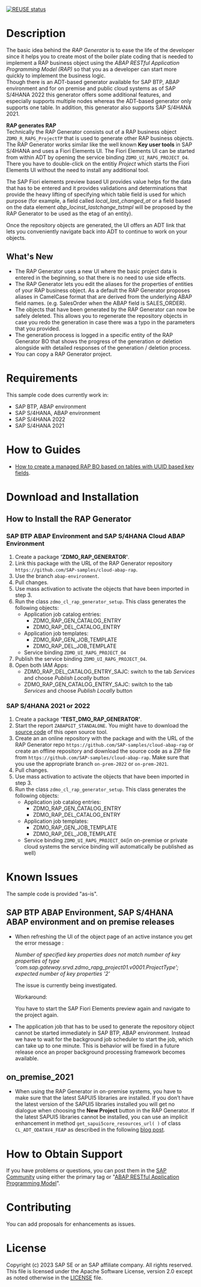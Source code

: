 [![REUSE status](https://api.reuse.software/badge/github.com/SAP-samples/cloud-abap-rap)](https://api.reuse.software/info/github.com/SAP-samples/cloud-abap-rap)

# Description

The basic idea behind the *RAP Generator* is to ease the life of the developer since it helps you to create most of the boiler plate coding that is needed to implement a RAP business object using the *ABAP RESTful Application Programming Model (RAP)* so that you as a developer can start more quickly to implement the business logic.  
Though there is an ADT-based generator available for SAP BTP, ABAP environment and for on premise and public cloud systems as of SAP S/4HANA 2022 this generator offers some additional features, and especially supports multiple nodes whereas the ADT-based generator only supports one table. In addition, this generator also supports SAP S/4HANA 2021.  

**RAP generates RAP**  
Technically the RAP Generator consists out of a RAP business object `ZDMO_R_RAPG_ProjectTP` that is used to generate other RAP business objects.  
The RAP Generator works similar like the well known **Key user tools** in SAP S/4HANA and uses a Fiori Elements UI. The Fiori Elements UI can be started from within ADT by opening the service binding `ZDMO_UI_RAPG_PROJECT_O4`. There you have to double-click on the entitiy *Project* which starts the Fiori Elements UI without the need to install any additional tool.     

The SAP Fiori elements preview based UI provides value helps for the data that has to be entered and it provides validations and determinations that provide the heavy lifting of specifying which table field is used for which purpose (for example, a field called *local_last_changed_at* or a field based on the data element *abp_locinst_lastchange_tstmpl* will be proposed by the RAP Generator to be used as the etag of an entity).

Once the repository objects are generated, the UI offers an ADT link that lets you conveniently navigate back into ADT to continue to work on your objects.

## What's New

- The RAP Generator uses a new UI where the basic project data is entered in the beginning, so that there is no need to use side effects.  
- The RAP Generator lets you edit the aliases for the properties of entities of your RAP business object. As a default the RAP Generator proposes aliases in CamelCase format that are derived from the underlying ABAP field names. (e.g. SalesOrder when the ABAP field is SALES_ORDER).  
- The objects that have been generated by the RAP Generator can now be safely deleted. This allows you to regenerate the repository objects in case you redo the generation in case there was a typo in the parameters that you provided.
- The generation process is logged in a specific entity of the RAP Generator BO that shows the progress of the generation or deletion alongside with detailed responses of the generation / deletion process.
- You can copy a RAP Generator project.

# Requirements

This sample code does currently work in:

- SAP BTP, ABAP environment
- SAP S/4HANA, ABAP environment
- SAP S/4HANA 2022
- SAP S/4HANA 2021

# How to Guides

- [How to create a managed RAP BO based on tables with UUID based key fields](how_to_managed_uuid.md).

# Download and Installation

## How to Install the RAP Generator

### SAP BTP ABAP Environment and SAP S/4HANA Cloud ABAP Environment

1. Create a package **'ZDMO_RAP_GENERATOR'**.
2. Link this package with the URL of the RAP Generator repository `https://github.com/SAP-samples/cloud-abap-rap`.
3. Use the branch `abap-environment`.
4. Pull changes.
5. Use mass activation to activate the objects that have been imported in step 3.
6. Run the class `zdmo_cl_rap_generator_setup`. This class generates the following objects:
   - Application job catalog entries:
     - ZDMO_RAP_GEN_CATALOG_ENTRY
     - ZDMO_RAP_DEL_CATALOG_ENTRY
   - Application job templates:
     - ZDMO_RAP_GEN_JOB_TEMPLATE
     - ZDMO_RAP_DEL_JOB_TEMPLATE
   - Service binding `ZDMO_UI_RAPG_PROJECT_O4`
7. Publish the service binding `ZDMO_UI_RAPG_PROJECT_O4`.
8. Open both IAM Apps:
   -  ZDMO_RAP_DEL_CATALOG_ENTRY_SAJC: switch to the tab *Services* and choose *Publish Locally* button
   -  ZDMO_RAP_GEN_CATALOG_ENTRY_SAJC: switch to the tab *Services* and choose *Publish Locally* button

### SAP S/4HANA 2021 or 2022

1. Create a package **'TEST_DMO_RAP_GENERATOR'**.
2. Start the report `ZABAPGIT_STANDALONE`. You might have to download the [source code](https://raw.githubusercontent.com/abapGit/build/main/zabapgit_standalone.prog.abap) of this open source tool.
3. Create an an online repository with the package and with the URL of the RAP Generator repo
   `https://github.com/SAP-samples/cloud-abap-rap` or create an offline repository and download the source code as a ZIP file from `https://github.com/SAP-samples/cloud-abap-rap`. Make sure that you use the appropriate branch `on-prem-2022` or `on-prem-2021`.   
4. Pull changes.
5. Use mass activation to activate the objects that have been imported in step 3.
6. Run the class `zdmo_cl_rap_generator_setup`. This class generates the following objects:
   - Application job catalog entries:
     - ZDMO_RAP_GEN_CATALOG_ENTRY
     - ZDMO_RAP_DEL_CATALOG_ENTRY
   - Application job templates:
     - ZDMO_RAP_GEN_JOB_TEMPLATE
     - ZDMO_RAP_DEL_JOB_TEMPLATE
   - Service binding `ZDMO_UI_RAPG_PROJECT_O4`(in on-premise or private cloud systems the service binding will automatically be published as well)

# Known Issues

The sample code is provided "as-is".

## SAP BTP ABAP Environment, SAP S/4HANA ABAP environment and on premise releases

- When refreshing the UI of the object page of an active instance you get the error message :

  *Number of specified key properties does not match number of key properties of type 'com.sap.gateway.srvd.zdmo_rapg_project01.v0001.ProjectType'; expected number of key properties '2'*

  The issue is currently being investigated.

  Workaround:   

  You have to start the SAP Fiori Elements preview again and navigate to the project again.   

- The application job that has to be used to generate the repository object cannot be started immediately in SAP BTP, ABAP environment. Instead we have to wait for the background job scheduler to start the job, which can take up to one minute. This is behavior will be fixed in a future release once an proper background processing framework becomes available.

## on_premise_2021

- When using the RAP Generator in on-premise systems, you have to make sure that the latest SAPUI5 libraries are installed. If you don’t have the latest version of the SAPUI5 libraries installed you will get no dialogue when choosing the **New Project** button in the RAP Generator.
If the latest SAPUI5 libraries cannot be installed, you can use an implicit enhancement in method `get_sapui5core_resources_url( )` of class `CL_ADT_ODATAV4_FEAP` as described in the following [blog post](https://blogs.sap.com/2022/04/16/how-to-use-the-latest-sapui5-library-for-the-fiori-elements-preview-in-adt/).

# How to Obtain Support

If you have problems or questions, you can post them in the [SAP Community](https://answers.sap.com/questions/ask.html) using either the primary tag or "[ABAP RESTful Application Programming Model](https://answers.sap.com/tags/7e44126e-7b27-471d-a379-df205a12b1ff)".

# Contributing

You can add proposals for enhancements as issues.

# License
Copyright (c) 2023 SAP SE or an SAP affiliate company. All rights reserved. This file is licensed under the Apache Software License, version 2.0 except as noted otherwise in the [LICENSE](LICENSE) file.
